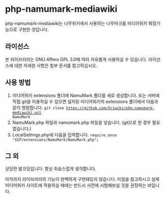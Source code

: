 # php-namumark-mediawiki
php-namumark-mediawiki는 나무위키에서 사용하는 나무마크를 미디어위키 확장기능으로 구현한 것입니다.

## 라이선스
본 라이브러리는 GNU Affero GPL 3.0에 따라 자유롭게 사용하실 수 있습니다. 라이선스에 대한 자세한 사항은 첨부 문서를 참고하십시오.

## 사용 방법
1. 미디어위키 extensions 폴더에 NamuMark 폴더를 새로 생성합니다. 또는 서버에 직접 git을 이용하실 수 있으면 설치된 미디어위키의 extensions 폴더에서 다음과 같이 명령합니다.
<code>git clone https://github.com/Oriwiki/php-namumark-mediawiki.git NamuMark</code>
2. NamuMark.php 파일과 namumark.php 파일을 넣습니다. (git으로 한 경우 필요 없습니다.)
3. LocalSettings.php에 다음을 입력합니다.
<code>require_once "$IP/extensions/NamuMark/NamuMark.php";</code>

	
## 그 외
상당한 발코딩입니다. 항상 죄송스럽게 생각합니다.

아직까지 라이브러리의 기능이 완벽하게 구현돼있지 않습니다. 이점을 참고하시고 실제 미디어위키 사이트에 적용하실 때에는 반드시 사전에 시험해보실 것을 권장하는 바입니다.

